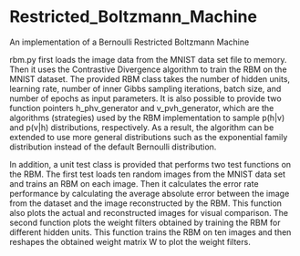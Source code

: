 # Restricted_Boltzmann_Machine
An implementation of a Bernoulli Restricted Boltzmann Machine

rbm.py first loads   the   image   data   from   the   MNIST   data   set   file   to
memory.   Then   it   uses   the   Contrastive   Divergence   algorithm to train the RBM on the MNIST dataset. 
The provided RBM class
takes the number of hidden units, learning rate, number of inner Gibbs sampling
iterations, batch size, and number of epochs as input parameters. 
It   is   also   possible   to   provide   two   function   pointers   h_phv_generator   and
v_pvh_generator,   which   are   the   algorithms   (strategies)   used   by   the   RBM
implementation to sample p(h|v) and p(v|h) distributions, respectively. As a result,
the   algorithm   can   be   extended   to   use   more   general   distributions   such   as   the
exponential family distribution instead of the default Bernoulli distribution.

In addition, a unit test class is provided that performs two test functions on the
RBM. The first test loads ten random images from the MNIST data set and trains an
RBM on each image. Then it calculates the error rate performance by calculating
the   average   absolute   error   between   the   image   from   the   dataset   and   the   image
reconstructed  by  the  RBM. This function  also  plots the actual and  reconstructed
images for visual comparison.
The   second   function   plots   the   weight   filters   obtained   by   training   the   RBM   for
different   hidden   units.   This   function   trains   the   RBM   on   ten   images   and   then
reshapes the obtained weight matrix W to plot the weight filters.
